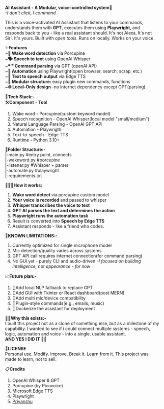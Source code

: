 **AI Assistant - A Modular, voice-controlled system**🚀  
*-I don't click, I command*

This is a voice-activated AI Assistant that listens to your commands, understands them with **GPT**, executes them using **Playwright**, and responds back to you - like a real assistant should.
It's not Alexa, It's not Siri. It's yours. Built with *open tools*. Runs on locally. Works on your voice.

✨**Features**    
~**🔎 Wake word detection** via Porcupine  
~**🗣 Speech to text** using OpenAI Whisper  
~**❝ ❞ Command parsing** via GPT (openAI API)  
~**🦾 Automation** using Playwright(open browser, search, scrap, etc.)  
~**📖 Text to speech output** via Edge TTS  
~**📏 Modular structure:** easy plugin new commands, functions  
~**🌐 Local-Only design** -no internet dependency except GPT(parsing)  

🤖**Tech Stack:-**  
🛠️**Component** - **Tool**  
1. Wake word - Porcupine(custom keyword model)
2. Speech recognition - OpenAI Whisper(local model "small/medium")
3. Natural Language Parsing - OpenAI GPT API
4. Automation - Playwrigth
5. Text-to-speech - Edge TTS
6. Runtime - Python 3.10+

📂**Folder Structure:-**  
|-main.py #entry point, connects  
|-wakeword.py #porcupine  
|-listener.py #Whisper + parser  
|-automate.py #playwright  
|-requirements.txt  

👨🏻‍💻**How it works:**  
1. **Wake word detect** via porcupine custom model
2. **Your voice is recorded** and passed to whisper
3. **Whisper transcribes the voice to text**
4. **GPT AI parses the text and determines the action**
5. **Playwright runs the automation task**
6. Result is converted into **Speech by Edge TTS**
7. Assistant responds - like a friend who codes.

🛑**KNOWN LIMITATIONS:-**  
1. Currently optimized for single microphone model
2. Mic detection/quality varies across systems
3. GPT API call requires internet connection(for command parsing)
4. No GUI yet - purely CLI and audio-driven
   *-I focused on building intelligence, not appearance - for now*

📈**Future plan:-**  
1. []Add local NLP fallback to replace GPT
2. []Add GUI with Tkinter or React dashboard(post MERN)
3. []Add multi mic/device compatibility
4. []Plugin-style commands(e.g., emails, music)
5. []Dockerize the assistant for deployment

🧗‍♂️**Why this exists:-**  
I built this project not as a clone of something else, but as a milestone of my capability.
I wanted to see if i could connect multiple systems - speech, logic, automation and voice - into a single, usable assistant.    
**AND YES I DID IT 💪🏻**

🪪**LICENSE**  
Personal use. Modify. Improve. Break it. Learn from it. 
This project was made to learn, not to sell.

📋**Credits**  
1. OpenAI Whisper & GPT  
2. Porcupine (by Picovoice)  
3. Microsoft Edge TTS  
4. Playwright  
5. <a href="https://www.github.com/yansh07" target="_blank">Priyanshu</a>
